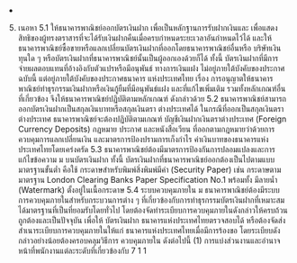 *
5. เนอหา
5.1 ให้ธนาคารพาณิชย์ออกบัตรเงินฝาก เพื่อเป็นหลักฐานการรับฝากเงินและ
เพื่อแสดงสิทธิของผู้ทรงตราสารที่จะได้รับเงินฝากคืนเมื่อครบกำหนดระยะเวลาอันกำหนดไว้ได้
และให้ธนาคารพาณิชย์ซื้อขายหรือแลกเปลี่ยนบัตรเงินฝากที่ออกโดยธนาคารพาณิชย์อื่นหรือ
บริษัทเงินทุนใด ๆ หรือบัตรเงินฝากที่ธนาคารพาณิชย์นั้นเป็นผู้ออกเองด้วยก็ได้
ทั้งนี้ บัตรเงินฝากที่มีการจ่ายผลตอบแทนที่อ้างอิงกับตัวแปรหรือมีอนุพันธ์
ทางการเงินแฝง ไม่อยู่ภายใต้บังคับของประกาศฉบับนี้ แต่อยู่ภายใต้บังคับของประกาศธนาคาร
แห่งประเทศไทย เรื่อง การอนุญาตให้ธนาคารพาณิชย์ทำธุรกรรมเงินฝากหรือเงินกู้ยืมที่มีอนุพันธ์แฝง
และที่แก้ไขเพิ่มเติม รวมทั้งหลักเกณฑ์อื่นที่เกี่ยวข้อง จึงให้ธนาคารพาณิชย์ปฏิบัติตามหลักเกณฑ์
ดังกล่าวด้วย
5.2 ธนาคารพาณิชย์สามารถออกบัตรเงินฝากเป็นสกุลเงินบาทหรือสกุลเงินตรา
ต่างประเทศได้ ในกรณีที่ออกเป็นสกุลเงินตราต่างประเทศ ธนาคารพาณิชย์จะต้องปฏิบัติตามเกณฑ์
บัญชีเงินฝากเงินตราต่างประเทศ (Foreign Currency Deposits) กฎหมาย ประกาศ และหนังสือเวียน
ที่ออกตามกฎหมายว่าด้วยการควบคุมการแลกเปลี่ยนเงิน และมาตรการป้องปรามการเก็งกำไร
ค่าเงินบาทของธนาคารแห่งประเทศไทยโดยเคร่งครัด
5.3 ธนาคารพาณิชย์ต้องมีมาตรการป้องกันการปลอมแปลงและการแก้ไขข้อความ
ม
บนบัตรเงินฝาก ทั้งนี้ บัตรเงินฝากที่ธนาคารพาณิชย์ออกต้องเป็นไปตามแบบมาตรฐานขั้นต่ำ คือใช้
กระดาษสำหรับพิมพ์สิ่งพิมพ์มีค่า (Security Paper) เช่น กระดาษตามมาตรฐาน London Clearing
Banks Paper Specification No.1 พร้อมทั้ง มีลายน้ำ (Watermark) ตั้งอยู่ในเนื้อกระดาษ
5.4 ระบบควบคุมภายใน
ม
ธนาคารพาณิชย์ต้องมีระบบการควบคุมภายในสำหรับกระบวนการต่าง ๆ
ที่เกี่ยวข้องกับการทำธุรกรรมบัตรเงินฝากที่เหมาะสมได้มาตรฐานที่เป็นที่ยอมรับโดยทั่วไป
โดยต้องจัดทำระเบียบการควบคุมภายในดังกล่าวให้ครบถ้วนถูกต้องและเป็นปัจจุบัน เพื่อให้
บัตรเงินฝาก
ธนาคารแห่งประเทศไทยตรวจสอบได้ หรือต้องจัดส่งสําเนาระเบียบการควบคุมภายในให้แก่
ธนาคารแห่งประเทศไทยเมื่อมีการร้องขอ โดยระเบียบดังกล่าวอย่างน้อยต้องครอบคลุมวิธีการ
ควบคุมภายใน ดังต่อไปนี้
(1) การแบ่งส่วนงานและอำนาจหน้าที่พนักงานแต่ละระดับที่เกี่ยวข้องกับ
7
1
1
